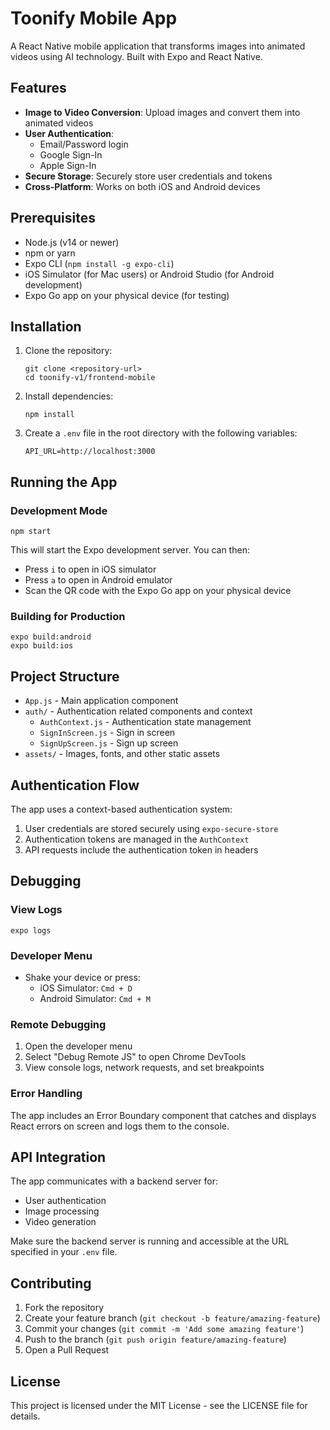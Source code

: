 # Toonify Mobile App

A React Native mobile application that transforms images into animated videos using AI technology. Built with Expo and React Native.

## Features

- **Image to Video Conversion**: Upload images and convert them into animated videos
- **User Authentication**: 
  - Email/Password login
  - Google Sign-In
  - Apple Sign-In
- **Secure Storage**: Securely store user credentials and tokens
- **Cross-Platform**: Works on both iOS and Android devices

## Prerequisites

- Node.js (v14 or newer)
- npm or yarn
- Expo CLI (`npm install -g expo-cli`)
- iOS Simulator (for Mac users) or Android Studio (for Android development)
- Expo Go app on your physical device (for testing)

## Installation

1. Clone the repository:
   ```
   git clone <repository-url>
   cd toonify-v1/frontend-mobile
   ```

2. Install dependencies:
   ```
   npm install
   ```

3. Create a `.env` file in the root directory with the following variables:
   ```
   API_URL=http://localhost:3000
   ```

## Running the App

### Development Mode

```
npm start
```

This will start the Expo development server. You can then:
- Press `i` to open in iOS simulator
- Press `a` to open in Android emulator
- Scan the QR code with the Expo Go app on your physical device

### Building for Production

```
expo build:android
expo build:ios
```

## Project Structure

- `App.js` - Main application component
- `auth/` - Authentication related components and context
  - `AuthContext.js` - Authentication state management
  - `SignInScreen.js` - Sign in screen
  - `SignUpScreen.js` - Sign up screen
- `assets/` - Images, fonts, and other static assets

## Authentication Flow

The app uses a context-based authentication system:
1. User credentials are stored securely using `expo-secure-store`
2. Authentication tokens are managed in the `AuthContext`
3. API requests include the authentication token in headers

## Debugging

### View Logs

```
expo logs
```

### Developer Menu

- Shake your device or press:
  - iOS Simulator: `Cmd + D`
  - Android Simulator: `Cmd + M`

### Remote Debugging

1. Open the developer menu
2. Select "Debug Remote JS" to open Chrome DevTools
3. View console logs, network requests, and set breakpoints

### Error Handling

The app includes an Error Boundary component that catches and displays React errors on screen and logs them to the console.

## API Integration

The app communicates with a backend server for:
- User authentication
- Image processing
- Video generation

Make sure the backend server is running and accessible at the URL specified in your `.env` file.

## Contributing

1. Fork the repository
2. Create your feature branch (`git checkout -b feature/amazing-feature`)
3. Commit your changes (`git commit -m 'Add some amazing feature'`)
4. Push to the branch (`git push origin feature/amazing-feature`)
5. Open a Pull Request

## License

This project is licensed under the MIT License - see the LICENSE file for details. 